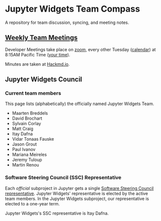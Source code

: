 # Jupyter Widgets Team Compass

A repository for team discussion, syncing, and meeting notes.

## [Weekly Team Meetings](https://github.com/jupyter-widgets/team-compass/issues/19#issuecomment-1598144448)

Developer Meetings take place on [zoom](https://zoom.us/my/jovyan?pwd=c0JZTHlNdS9Sek9vdzR3aTJ4SzFTQT09), every other Tuesday ([calendar](https://jupyter.org/community#calendar)) at 8:15AM Pacific Time ([your time](https://www.thetimezoneconverter.com/?t=8%3A30%20am&tz=San%20Francisco)).

Minutes are taken at [Hackmd.io](https://hackmd.io/5XWHyOoLTRqyXzEHsVmxXg).

## Jupyter Widgets Council

### Current team members

This page lists (alphabetically) the officially named Jupyter Widgets Team.

- Maarten Breddels
- David Brochart
- Sylvain Corlay
- Matt Craig
- Itay Dafna
- Vidar Tonaas Fauske
- Jason Grout
- Paul Ivanov
- Mariana Meireles
- Jeremy Tuloup
- Martin Renou

### Software Steering Council (SSC) Representative

Each *official* subproject in Jupyter gets a single [Software Steering Council representative](https://jupyter.org/governance/software_steering_council.html#software-steering-council). Jupyter Widgets' representative is elected by the active team members. In the Jupyter Widgets subproject, our representative is elected to a one-year term.

Jupyter Widgets's SSC representative is Itay Dafna.
